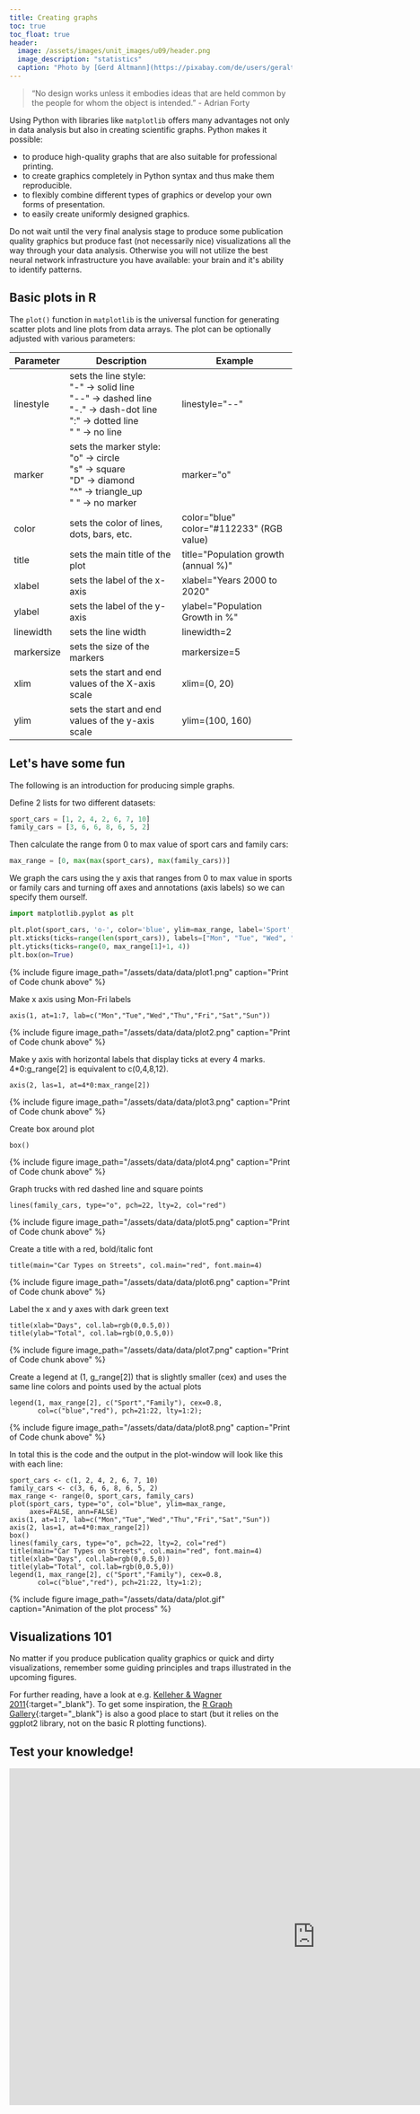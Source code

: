 ```yaml
---
title: Creating graphs
toc: true
toc_float: true
header:
  image: /assets/images/unit_images/u09/header.png
  image_description: "statistics"
  caption: "Photo by [Gerd Altmann](https://pixabay.com/de/users/geralt-9301/?utm_source=link-attribution&utm_medium=referral&utm_campaign=image&utm_content=4705451) [from Pixabay](https://pixabay.com/)"
---
```


> “No design works unless it embodies ideas that are held common by the people for whom the object is intended.” - Adrian Forty
<!--more-->


Using Python with libraries like `matplotlib` offers many advantages not only in data analysis but also in creating scientific graphs. Python makes it possible:
- to produce high-quality graphs that are also suitable for professional printing.
- to create graphics completely in Python syntax and thus make them reproducible.
- to flexibly combine different types of graphics or develop your own forms of presentation.
- to easily create uniformly designed graphics.

Do not wait until the very final analysis stage to produce some publication quality graphics but produce fast (not necessarily nice) visualizations all the way through your data analysis. Otherwise you will not utilize the best neural network infrastructure you have available: your brain and it's ability to identify patterns.

## Basic plots in R

The `plot()` function in `matplotlib` is the universal function for generating scatter plots and line plots from data arrays. The plot can be optionally adjusted with various parameters:

| Parameter   | Description | Example |
|-------------|-------------|---------|
| linestyle   | sets the line style: <br> "-" -> solid line <br> "--" -> dashed line <br> "-." -> dash-dot line <br> ":" -> dotted line <br> " " -> no line | linestyle="--" |
| marker      | sets the marker style: <br> "o" -> circle <br> "s" -> square <br> "D" -> diamond <br> "^" -> triangle_up <br> " " -> no marker | marker="o" |
| color       | sets the color of lines, dots, bars, etc. | color="blue" <br> color="#112233" (RGB value) |
| title       | sets the main title of the plot | title="Population growth (annual %)" |
| xlabel      | sets the label of the x-axis | xlabel="Years 2000 to 2020" |
| ylabel      | sets the label of the y-axis | ylabel="Population Growth in %" |
| linewidth   | sets the line width | linewidth=2 |
| markersize  | sets the size of the markers | markersize=5 |
| xlim        | sets the start and end values of the X-axis scale | xlim=(0, 20) |
| ylim        | sets the start and end values of the y-axis scale | ylim=(100, 160) |



## Let's have some fun
The following is an introduction for producing simple graphs.

Define 2 lists for two different datasets:
```python
sport_cars = [1, 2, 4, 2, 6, 7, 10]
family_cars = [3, 6, 6, 8, 6, 5, 2]
```

Then calculate the range from 0 to max value of sport cars and family cars:
```python
max_range = [0, max(max(sport_cars), max(family_cars))]
```

We graph the cars using the y axis that ranges from 0 to max value in sports or family cars and turning off axes and annotations (axis labels) so we can specify them ourself.
```python
import matplotlib.pyplot as plt

plt.plot(sport_cars, 'o-', color='blue', ylim=max_range, label='Sport', markersize=5)
plt.xticks(ticks=range(len(sport_cars)), labels=["Mon", "Tue", "Wed", "Thu", "Fri", "Sat", "Sun"])
plt.yticks(ticks=range(0, max_range[1]+1, 4))
plt.box(on=True)
```

{% include figure image_path="/assets/data/data/plot1.png" caption="Print of Code chunk above" %}

Make x axis using Mon-Fri labels
```
axis(1, at=1:7, lab=c("Mon","Tue","Wed","Thu","Fri","Sat","Sun"))
```
{% include figure image_path="/assets/data/data/plot2.png" caption="Print of Code chunk above" %}

Make y axis with horizontal labels that display ticks at every 4 marks. 4*0:g_range[2] is equivalent to c(0,4,8,12).
```
axis(2, las=1, at=4*0:max_range[2])
```
{% include figure image_path="/assets/data/data/plot3.png" caption="Print of Code chunk above" %}

Create box around plot
```
box()
```
{% include figure image_path="/assets/data/data/plot4.png" caption="Print of Code chunk above" %}

Graph trucks with red dashed line and square points
```
lines(family_cars, type="o", pch=22, lty=2, col="red")
```
{% include figure image_path="/assets/data/data/plot5.png" caption="Print of Code chunk above" %}

Create a title with a red, bold/italic font
```
title(main="Car Types on Streets", col.main="red", font.main=4)
```
{% include figure image_path="/assets/data/data/plot6.png" caption="Print of Code chunk above" %}

Label the x and y axes with dark green text
```
title(xlab="Days", col.lab=rgb(0,0.5,0))
title(ylab="Total", col.lab=rgb(0,0.5,0))
```
{% include figure image_path="/assets/data/data/plot7.png" caption="Print of Code chunk above" %}

Create a legend at (1, g_range[2]) that is slightly smaller (cex) and uses the same line colors and points used by  the actual plots
```
legend(1, max_range[2], c("Sport","Family"), cex=0.8,
       col=c("blue","red"), pch=21:22, lty=1:2);
```

{% include figure image_path="/assets/data/data/plot8.png" caption="Print of Code chunk above" %}

In total this is the code and the output in the plot-window will look like this with each line:
```
sport_cars <- c(1, 2, 4, 2, 6, 7, 10)
family_cars <- c(3, 6, 6, 8, 6, 5, 2)
max_range <- range(0, sport_cars, family_cars)
plot(sport_cars, type="o", col="blue", ylim=max_range,
     axes=FALSE, ann=FALSE)
axis(1, at=1:7, lab=c("Mon","Tue","Wed","Thu","Fri","Sat","Sun"))
axis(2, las=1, at=4*0:max_range[2])
box()
lines(family_cars, type="o", pch=22, lty=2, col="red")
title(main="Car Types on Streets", col.main="red", font.main=4)
title(xlab="Days", col.lab=rgb(0,0.5,0))
title(ylab="Total", col.lab=rgb(0,0.5,0))
legend(1, max_range[2], c("Sport","Family"), cex=0.8,
       col=c("blue","red"), pch=21:22, lty=1:2);
```       
{% include figure image_path="/assets/data/data/plot.gif" caption="Animation of the plot process" %}

## Visualizations 101

No matter if you produce publication quality graphics or quick and dirty visualizations, remember some guiding principles and traps illustrated in the upcoming figures.

For further reading, have a look at e.g. [Kelleher & Wagner 2011](https://www.sciencedirect.com/science/article/pii/S1364815210003270){:target="_blank"}. To get some inspiration, the [R Graph Gallery](https://www.r-graph-gallery.com/){:target="_blank"} is also a good place to start (but it relies on the ggplot2 library, not on the basic R plotting functions).



## Test your knowledge!
<iframe src="https://geomoer.github.io/moer-h5p-content/h5p-standalone-1.3.x/demo/base-r-unit09-creating.html" width="1090" height="600" frameborder="0" allowfullscreen="allowfullscreen" allow="geolocation *; microphone *; camera *; midi *; encrypted-media *"> </iframe><script src="https://h5p.org/sites/all/modules/h5p/library/js/h5p-resizer.js" charset="UTF-8"></script> 


<!--
## Further reading

add some day
-->
